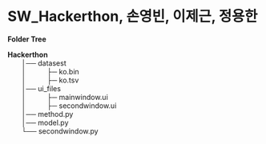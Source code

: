# SW_Hackerthon, 손영빈, 이제근, 정용한

**Folder Tree**

**Hackerthon**  
  │── datasest  
  │   ├─ ko.bin  
  │   ├─ ko.tsv  
  │── ui_files  
  │   ├─ mainwindow.ui  
  │   ├─ secondwindow.ui  
  │── method.py  
  │── model.py  
  └── secondwindow.py  
